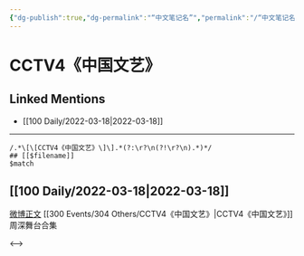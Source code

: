 ```yaml
---
{"dg-publish":true,"dg-permalink":"“中文笔记名”","permalink":"/“中文笔记名”/"}
---
```


# CCTV4《中国文艺》

## Linked Mentions
- [[100 Daily/2022-03-18\|2022-03-18]]


---

```expander
/.*\[\[CCTV4《中国文艺》\]\].*(?:\r?\n(?!\r?\n).*)*/
## [[$filename]]
$match
```
## [[100 Daily/2022-03-18\|2022-03-18]]

[微博正文](https://weibo.com/detail/4748437255357143) [[300 Events/304 Others/CCTV4《中国文艺》\|CCTV4《中国文艺》]]周深舞台合集

<-->
